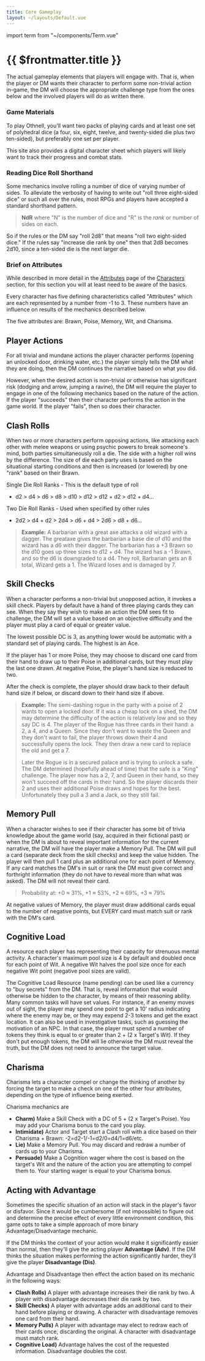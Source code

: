 ```yaml
---
title: Core Gameplay
layout: ~/layouts/Default.vue
---
```


import term from "~/components/Term.vue"

# {{ $frontmatter.title }}

The actual gameplay elements that players will engage with. That is, when the
player or DM wants their character to perform some non-trivial action in-game,
the DM will choose the appropriate challenge type from the ones below and the
involved players will do as written there.

### Game Materials

To play Othnell, you'll want two packs of playing cards and at least one set of
polyhedral dice (a four, six, eight, twelve, and twenty-sided die plus two
ten-sided), but preferably one set per player.

This site also provides a digital character sheet which players will likely want
to track their progress and combat stats.

### Reading Dice Roll Shorthand

Some mechanics involve rolling a number of dice of varying number of sides. To
alleviate the verbosity of having to write out "roll three eight-sided dice" or
such all over the rules, most RPGs and players have accepted a standard
shorthand pattern.

> **NdR** where "N" is the number of dice and "R" is the _rank_ or number of
> sides on each.

So if the rules or the DM say "roll 2d8" that means "roll two eight-sided dice."
If the rules say "increase die rank by one" then that 2d8 becomes 2d10, since a
ten-sided die is the next larger die.

### Brief on Attributes

While described in more detail in the [Attributes](/characters/attributes) page
of the [Characters](/characters) section, for this section you will at least
need to be aware of the basics.

Every character has five defining characteristics called "Attributes" which are
each represented by a number from -1 to 3. These numbers have an influence on
results of the mechanics described below.

The five attributes are: <term target="attr-brawn">Brawn</term>,
<term target="attr-poise">Poise</term>,
<term target="attr-memory">Memory</term>, <term target="attr-wit">Wit</term>,
and <term target="attr-charisma">Charisma</term>.

## Player Actions

For all trivial and mundane actions the player character performs (opening an
unlocked door, drinking water, etc.) the player simply tells the DM what they
are doing, then the DM continues the narrative based on what you did.

However, when the desired action is non-trivial or otherwise has significant
risk (dodging and arrow, jumping a ravine), the DM will require the player to
engage in one of the following mechanics based on the nature of the action. If
the player "succeeds" then their character performs the action in the game
world. If the player "fails", then so does their character.

## Clash Rolls

When two or more characters perform opposing actions, like attacking each other
with melee weapons or using psychic powers to break someone's mind, both parties
simultaneously roll a die. The side with a higher roll wins by the difference.
The size of die each party uses is based on the situational starting conditions
and then is increased (or lowered) by one "rank" based on their Brawn.

Single Die Roll Ranks - This is the default type of roll

- d2 > d4 > d6 > d8 > d10 > d12 > d12 + d2 > d12 + d4...

Two Die Roll Ranks - Used when specified by other rules

- 2d2 > d4 + d2 > 2d4 > d6 + d4 > 2d6 > d8 + d6...

> **Example:** A barbarian with a great axe attacks a old wizard with a dagger.
> The greataxe gives the barbarian a base die of d10 and the wizard has a d6
> with their dagger. The barbarian has a +3 Brawn so the d10 goes up three sizes
> to d12 + d4. The wizard has a -1 Brawn, and so the d6 is downgraded to a d4.
> They roll, Barbarian gets an 8 total, Wizard gets a 1. The Wizard loses and is
> damaged by 7.

## Skill Checks

When a character performs a non-trivial but unopposed action, it invokes a skill
check. Players by default have a hand of three playing cards they can see. When
they say they wish to make an action the DM sees fit to challenge, the DM will
set a value based on an objective difficulty and the player must play a card of
equal or greater value.

The lowest possible DC is 3, as anything lower would be automatic with a
standard set of playing cards. The highest is an Ace.

If the player has 1 or more Poise, they may choose to discard one card from
their hand to draw up to their Poise in additional cards, but they must play the
last one drawn. At negative Poise, the player's hand size is reduced to two.

After the check is complete, the player should draw back to their default hand
size if below, or discard down to their hand size if above.

> **Example:** The semi-dashing rogue in the party with a poise of 2 wants to
> open a locked door. If it was a cheap lock on a shed, the DM may determine the
> difficulty of the action is relatively low and so they say DC is 4. The player
> of the Rogue has three cards in their hand: a 2, a 4, and a Queen. Since they
> don't want to waste the Queen and they don't want to fail, the player throws
> down their 4 and successfully opens the lock. They then draw a new card to
> replace the old and get a 7.
>
> Later the Rogue is in a secured palace and is trying to unlock a safe. The DM
> determined (hopefully ahead of time) that the safe is a "King" challenge. The
> player now has a 2, 7, and Queen in their hand, so they won't succeed off the
> cards in their hand. So the player discards their 2 and uses their additional
> Poise draws and hopes for the best. Unfortunately they pull a 3 and a Jack, so
> they still fail.

## Memory Pull

When a character wishes to see if their character has some bit of trivia
knowledge about the game world (say, acquired in their fictional past) or when
the DM is about to reveal important information for the current narrative, the
DM will have the player make a Memory Pull. The DM will pull a card (separate
deck from the skill checks) and keep the value hidden. The player will then pull
1 card plus an additional one for each point of Memory. If any card matches the
DM's in suit or rank the DM must give correct and forthright information (they
do not have to reveal more than what was asked). The DM will not reveal their
card.

> Probability at: +0 ≈ 31%, +1 ≈ 53%, +2 ≈ 69%, +3 ≈ 79%

At negative values of Memory, the player must draw additional cards equal to the
number of negative points, but EVERY card must match suit or rank with the DM's
card.

## Cognitive Load

A resource each player has representing their capacity for strenuous mental
activity. A character's maximum pool size is 4 by default and doubled once for
each point of Wit. A negative Wit halves the pool size once for each negative
Wit point (negative pool sizes are valid).

The Cognitive Load Resource (name pending) can be used like a currency to "buy
secrets" from the DM. That is, reveal information that would otherwise be hidden
to the character, by means of their reasoning ability. Many common tasks will
have set values. For instance, if an enemy moves out of sight, the player may
spend one point to get a 10' radius indicating where the enemy may be, or they
may expend 2-3 tokens and get the exact location. It can also be used in
investigative tasks, such as guessing the motivation of an NPC. In that case,
the player must spend a number of tokens they think is equal to or greater than
2 + (2 x Target's Wit). If they don't put enough tokens, the DM will lie
otherwise the DM must reveal the truth, but the DM does not need to announce the
target value.

## Charisma

Charisma lets a character compel or change the thinking of another by forcing
the target to make a check on one of the other four attributes, depending on the
type of influence being exerted.

Charisma mechanics are

- **Charm)** Make a Skill Check with a DC of 5 + (2 x Target's Poise). You may
  add your Charisma bonus to the card you play.
- **Intimidate)** Actor and Target start a Clash roll with a dice based on their
  Charisma + Brawn: -2=d2-1/-1=d2/0=d4/1=d6/etc.
- **Lie)** Make a Memory Pull. You may discard and redraw a number of cards up
  to your Charisma.
- **Persuade)** Make a Cognition wager where the cost is based on the target's
  Wit and the nature of the action you are attempting to compel them to. Your
  starting wager is equal to your Charisma bonus.

## Acting with Advantage

Sometimes the specific situation of an action will stack in the player's favor
or disfavor. Since it would be cumbersome (if not impossible) to figure out and
determine the precise effect of every little environment condition, this game
opts to take a simple approach of more binary Advantage/Disadvantage mechanic.

If the DM thinks the context of your action would make it significantly easier
than normal, then they'll give the acting player **Advantage (Adv)**. If the DM
thinks the situation makes performing the action significantly harder, they'll
give the player **Disadvantage (Dis)**.

Advantage and Disadvantage then effect the action based on its mechanic in the
following ways:

- **Clash Rolls)** A player with advantage increases their die rank by two. A
  player with disadvantage decreases their die rank by two.
- **Skill Checks)** A player with advantage adds an additional card to their
  hand before playing or drawing. A character with disadvantage removes one card
  from their hand.
- **Memory Pulls)** A player with advantage may elect to redraw each of their
  cards once, discarding the original. A character with disadvantage must match
  rank.
- **Cognitive Load)** Advantage halves the cost of the requested information.
  Disadvantage doubles the cost.
